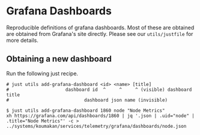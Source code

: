 # Grafana Dashboards

Reproducible definitions of grafana dashboards. Most of these are obtained are obtained from Grafana's site directly.
Please see our `utils/justfile` for more details.

## Obtaining a new dashboard
Run the following just recipe.

```console
# just utils add-grafana-dashboard <id> <name> [title]
#                     dashboard id  ^     ^     ^ (visible) dashboard title
#                            dashboard json name (invisible)

$ just utils add-grafana-dashboard 1860 node "Node Metrics"
xh https://grafana.com/api/dashboards/1860 | jq '.json | .uid="node" | .title="Node Metrics"' -c > ../systems/koumakan/services/telemetry/grafana/dashboards/node.json
```
